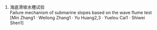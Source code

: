 1. 海底滑坡水槽试验  
Failure mechanism of submarine slopes based on the wave flume test [Min Zhang1  · Weilong Zhang1
 · Yu Huang2,3 · Yuelou Cai1
 · Shiwei Shen1]
